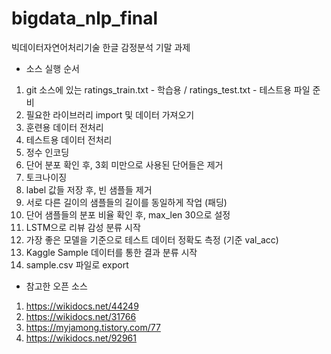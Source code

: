 # bigdata_nlp_final
빅데이터자연어처리기술 한글 감정분석 기말 과제

- 소스 실행 순서

1. git 소스에 있는 ratings_train.txt - 학습용 / ratings_test.txt - 테스트용 파일 준비
2. 필요한 라이브러리 import 및 데이터 가져오기
3. 훈련용 데이터 전처리
4. 테스트용 데이터 전처리
5. 정수 인코딩
6. 단어 분포 확인 후, 3회 미만으로 사용된 단어들은 제거
7. 토크나이징
8. label 값들 저장 후, 빈 샘플들 제거
9. 서로 다른 길이의 샘플들의 길이를 동일하게 작업 (패딩)
10. 단어 샘플들의 분포 비율 확인 후, max_len 30으로 설정
11. LSTM으로 리뷰 감성 분류 시작
12. 가장 좋은 모델을 기준으로 테스트 데이터 정확도 측정 (기준 val_acc)
13. Kaggle Sample 데이터를 통한 결과 분류 시작
14. sample.csv 파일로 export

- 참고한 오픈 소스

1. https://wikidocs.net/44249
2. https://wikidocs.net/31766
3. https://myjamong.tistory.com/77
4. https://wikidocs.net/92961
